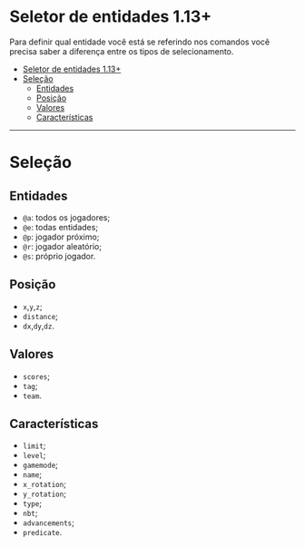 # Seletor de entidades 1.13+
Para definir qual entidade você está se referindo nos comandos você precisa saber a diferença entre os tipos de selecionamento.

- [Seletor de entidades 1.13+](#seletor-de-entidades-113)
- [Seleção](#sele%c3%a7%c3%a3o)
  - [Entidades](#entidades)
  - [Posição](#posi%c3%a7%c3%a3o)
  - [Valores](#valores)
  - [Características](#caracter%c3%adsticas)

---

# Seleção
## Entidades
- `@a`: todos os jogadores;
- `@e`: todas entidades;
- `@p`: jogador próximo;
- `@r`: jogador aleatório;
- `@s`: próprio jogador.

## Posição
- `x`,`y`,`z`;
- `distance`;
- `dx`,`dy`,`dz`.

## Valores
- `scores`;
- `tag`;
- `team`.

## Características
- `limit`;
- `level`;
- `gamemode‌`;
- `name`;
- `x_rotation‌`;
- `y_rotation‌`;
- `type`;
- `nbt`;
- `advancements‌`;
- `predicate`.
